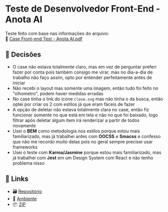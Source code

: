 # Teste de Desenvolvedor Front-End - Anota AI

Teste feito com base nas informações do arquivo:
<br />
📄 [Case Front-end Test - Anota AI.pdf](https://github.com/paulo-campos/test_anota-ai/blob/main/Case%20Front-end%20Test%20-%20Anota%20AI.pdf)

## 🤔 Decisões

- O case não estava totalmente claro, mas em vez de perguntar preferi fazer por conta pois também consigo me virar, mas no dia-a-dia de trabalho não faço assim, opto por entender perfeitamente antes de iniciar
- Não recebi o layout mas somente uma imagem, então tudo foi feito no "olhometro", podem haver medidas erradas
- No case tinha o link do ícone `close.svg` mas não tinha o da busca, então optei por criar os 2 com estilos já que eram fáceis de fazer
- A opção de deletar não estava totalmente clara no case, então fiz funcionar somente no que está em tela e não no que foi baixado, logo filtrar após deletar algum item irá renderizar a partir de todos novamente
- Usei o **BEM** como metodologia nos estilos porque estou mais familiarizado, mas já trabalhei antes com **OOCSS** e **Smacss** e confesso que não me recordo muito delas pois no geral sempre precisei usar frameworks
- Usei o teste com **Karma/Jasmine** porque estou mais familiarizado, mas já trabalhei com **Jest** em um Design System com React e não tenho problema nisso

## 🔗 Links
- 🗃️ [Repositório](https://github.com/paulo-campos/test_anota-ai)
- 👀 [Ambiente](https://paulo-campos-teste-anota-ai.netlify.app)
- 📦 [ZIP](https://mega.nz/file/hMo2xIJS#eNz48xWTFb4tBTRjrgKgAqB_pRDrttQEqh6_dcsJ3ic)
